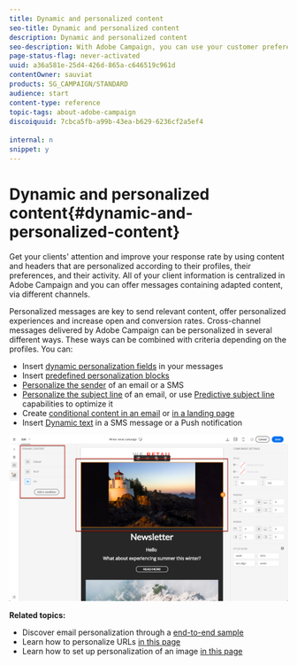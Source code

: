 ```yaml
---
title: Dynamic and personalized content
seo-title: Dynamic and personalized content
description: Dynamic and personalized content
seo-description: With Adobe Campaign, you can use your customer preferences and data to create personalized campaigns via email, SMS, push notification, InApp messages, or direct mail.
page-status-flag: never-activated
uuid: a36a581e-25d4-426d-865a-c646519c961d
contentOwner: sauviat
products: SG_CAMPAIGN/STANDARD
audience: start
content-type: reference
topic-tags: about-adobe-campaign
discoiquuid: 7cbca5fb-a99b-43ea-b629-6236cf2a5ef4

internal: n
snippet: y
---
```


# Dynamic and personalized content{#dynamic-and-personalized-content}

Get your clients' attention and improve your response rate by using content and headers that are personalized according to their profiles, their preferences, and their activity. All of your client information is centralized in Adobe Campaign and you can offer messages containing adapted content, via different channels.

Personalized messages are key to send relevant content, offer personalized experiences and increase open and conversion rates. Cross-channel messages delivered by Adobe Campaign can be personalized in several different ways. These ways can be combined with criteria depending on the profiles. You can:

* Insert [dynamic personalization fields](../../designing/using/inserting-a-personalization-field.md) in your messages
* Insert [predefined personalization blocks](../../designing/using/adding-a-content-block.md)
* [Personalize the sender](../../designing/using/personalizing-the-sender.md) of an email or a SMS
* [Personalize the subject line](../../designing/using/personalizing-the-subject-line-of-an-email.md) of an email, or use [Predictive subject line](../../designing/using/subject-line.md#predictive-subject-line) capabilities to optimize it
* Create [conditional content in an email](../../designing/using/defining-dynamic-content-in-an-email.md) or [in a landing page](../../channels/using/defining-dynamic-content-in-a-landing-page.md)
* Insert [Dynamic text](../../channels/using/defining-dynamic-text.md) in a SMS message or a Push notification

![](assets/delivery_content_43.png)

**Related topics:**

* Discover email personalization through a [end-to-end sample](../../designing/using/personalization.md#example-email-personalization)
* Learn how to personalize URLs [in this page](../../designing/using/personalizing-urls.md)
* Learn how to set up personalization of an image [in this page](../../designing/using/personalizing-an-image-source.md)


